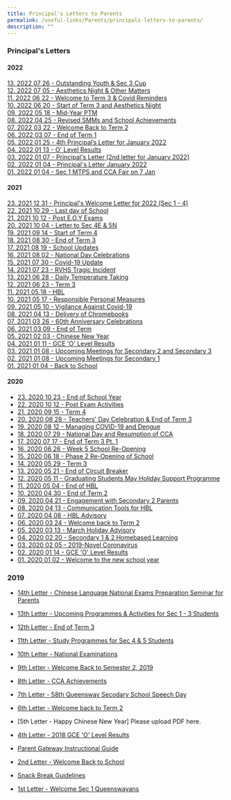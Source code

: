 ```yaml
---
title: Principal's Letters to Parents
permalink: /useful-links/Parents/principals-letters-to-parents/
description: ""
---
```

### Principal's Letters 

#### 2022

[13\. 2022 07 26 - Outstanding Youth &amp; Sec 3 Cup](/files/73.pdf)  
[12\. 2022 07 05 - Aesthetics Night &amp; Other Matters](/files/72.pdf)  
[11\. 2022 06 22 - Welcome to Term 3 &amp; Covid Reminders](/files/71.pdf) <br>
[10\. 2022 06 20 - Start of Term 3 and Aesthetics Night](/files/70.pdf) <br>
[09\. 2022 05 18 - Mid-Year PTM](/files/69.pdf)&nbsp;  
[08\. 2022 04 25 - Revised SMMs and School Achievements](/files/68.pdf)  
[07\. 2022 03 22 - Welcome Back to Term 2](/files/67.pdf)  
[06\. 2022 03 07 - End of Term 1](/files/66.pdf)  
[05\. 2022 01 25 -&nbsp;4th Principal’s Letter for January 2022](/files/65.pdf)  
[04\. 2022 01 13 - O' Level Results](/files/64.pdf)  
[03\. 2022 01 07 - Principal's Letter (2nd letter for January 2022)](/files/63.pdf)  
[02\. 2022 01 04 - Principal's Letter January 2022](/files/62.pdf)  
[01\. 2022 01 04 -&nbsp;Sec 1 MTPS and CCA Fair on 7 Jan](/files/61.pdf)

#### 2021

[23\. 2021 12 31 -&nbsp;Principal's Welcome Letter for 2022 (Sec 1 - 4)](/files/53.pdf)  
[22\. 2021 10 29 - Last day of School](/files/52.pdf)  
[21\. 2021 10 12 - Post E.O.Y Exams](/files/51.pdf)  
[20\. 2021 10 04 - Letter to Sec 4E &amp; 5N](/files/50.pdf)  
[19\. 2021 09 14 - Start of Term 4](/files/49.pdf)  
[18\. 2021 08 30 - End of Term 3](/files/48.pdf)  
[17\. 2021 08 19 - School Updates](/files/47.pdf)  
[16\. 2021 08 02 - National Day Celebrations](/files/46.pdf)  
[15\. 2021 07 30 - Covid-19 Update](/files/45.pdf)  
[14\. 2021 07 23 - RVHS Tragic Incident](/files/44.pdf)&nbsp;  
[13\. 2021 06 28 - Daily Temperature Taking](/files/43.pdf)  
[12\. 2021 06 23 - Term 3](/files/42.pdf)  
[11\. 2021 05 18 - HBL](/files/41.pdf)  
[10\. 2021 05 17 - Responsible Personal Measures](/files/40.pdf)  
[09\. 2021 05 10 - Vigilance Against Covid-19](/files/39.pdf)  
[08\. 2021 04 13 - Delivery of Chromebooks](/files/38.pdf)  
[07\. 2021 03 26 - 60th Anniversary Celebrations](/files/37.pdf)  
[06\. 2021 03 09 - End of Term](/files/36.pdf)  
[05\. 2021 02 03 - Chinese New Year](/files/35.pdf)  
[04\. 2021 01 11 - GCE 'O' Level Results](/files/34.pdf) <br>
[03\. 2021 01 08 - Upcoming Meetings for Secondary 2 and Secondary 3](/files/33.pdf)  <br>
[02\. 2021 01 08 - Upcoming Meetings for Secondary 1](/files/32.pdf)  
[01\. 2021 01 04 - Back to School](/files/31.pdf)

#### 2020

*   [23\. 2020 10 23 - End of School Year](/files/23.pdf)
*   [22\. 2020 10 12 - Post Exam Activities](/files/22.pdf)
*   [21\. 2020 09 15 - Term 4](/files/21.pdf)
*   [20\. 2020 08 28 -&nbsp;Teachers' Day Celebration &amp; End of Term 3](/files/20.pdf)
*   [19\. 2020 08 12 - Managing COVID-19 and Dengue](/files/19.pdf)
*   [18\. 2020 07 29 - National Day and Resumption of CCA](/files/18.pdf)
*   [17\. 2020 07 17 - End of Term 3 Pt. 1](/files/17.pdf)
*   [16\. 2020 06 26 - Week 5 School Re-Opening](/files/16.pdf)
*   [15\. 2020 06 18 - Phase 2 Re-Opening of School](/files/15.pdf)
*   [14\. 2020 05 29 - Term 3](/files/14.pdf)
*   [13\. 2020 05 21 - End of Circuit Breaker](/files/13.pdf)
*   [12\. 2020 05 11 - Graduating Students May Holiday Support Programme](/files/12.pdf)
*   [11\. 2020 05 04 - End of HBL](/files/11.pdf)
*   [10\. 2020 04 30 - End of Term 2](/files/10.pdf)
*   [09\. 2020 04 21 - Engagement with Secondary 2 Parents](/files/09.pdf)
*   [08\. 2020 04 13 - Communication Tools for HBL](/files/08.pdf)
*   [07\. 2020 04 08 - HBL Advisory](/files/07.pdf)
*   [06\. 2020 03 24 - Welcome back to Term 2](/files/06.pdf)
*   [05\. 2020 03 13 - March Holiday Advisory](/files/05.pdf)
*   [04\. 2020 02 20 - Secondary 1 &amp; 2 Homebased Learning](/files/04.pdf)
*   [03\. 2020 02 05 - 2019-Novel Coronavirus](/files/03.pdf)
*   [02\. 2020 01 14 - GCE 'O' Level Results](/files/02.pdf)
*   [01\. 2020 01 02 - Welcome to the new school year](/files/01.pdf)

  

### 2019

*   [14th Letter - Chinese Language National Exams Preparation Seminar for Parents](/files/14th%20Letter%20-%20Chinese%20Language%20National%20Exams%20Preparation%20Seminar%20for%20Parents.pdf)

*   [13th Letter - Upcoming Programmes &amp; Activities for Sec 1 - 3 Students](/files/13th%20Letter%20-%20Upcoming%20Programmes%20&amp;%20Activities%20for%20Sec%201%20-%203%20Students.pdf)

*   [12th Letter - End of Term 3](/files/12th%20Letter%20-%20End%20of%20Term%203.pdf)

*   [11th Letter - Study Programmes for Sec 4 &amp; 5 Students](/files/11th%20Letter%20-%20Study%20Programmes%20for%20Sec%204%20&amp;%205%20Students.pdf)

*   [10th Letter - National Examinations](/files/10th%20Letter%20-%20National%20Examinations.pdf)

*   [9th Letter - Welcome Back to Semester 2, 2019](/files/9th%20Letter%20-%20Welcome%20Back%20to%20Semester%202,%202019.pdf)

*   [8th Letter - CCA Achievements](/files/8th%20Letter%20-%20CCA%20Achievements.pdf)

*   [7th Letter - 58th Queensway Secodary School Speech Day](/files/7th%20Letter%20-%2058th%20Queensway%20Secodary%20School%20Speech%20Day.pdf)

*   [6th Letter - Welcome back to Term 2](/files/6th%20Letter%20-%20Welcome%20back%20to%20Term%202.pdf)

*   [5th Letter - Happy Chinese New Year] Please upload PDF here.

*   [4th Letter - 2018 GCE 'O' Level Results](/files/4th%20Letter%20-%202018%20GCE%20'O'%20Level%20Results.pdf)

*   [Parent Gateway Instructional Guide](/files/Parent%20Gateway%20Instructional%20Guide.pdf)

*   [2nd Letter - Welcome Back to School](/files/2nd%20Letter%20-%20Welcome%20Back%20to%20School.pdf)

*   [Snack Break Guidelines](/files/Sharing%20on%20Snack%20Break.pdf)

*   [1st Letter - Welcome Sec 1 Queenswayans](/files/1st%20Letter%20-%20Welcome%20Sec%201%20Queenswayans.pdf)